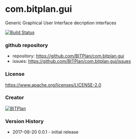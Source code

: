 # com.bitplan.gui
Generic Graphical User Interface decription interfaces

[![Build Status](https://travis-ci.org/BITPlan/com.bitplan.gui.svg?branch=master)](https://travis-ci.org/BITPlan/com.bitplan.gui)
### github repository
* repository: https://github.com/BITPlan/com.bitplan.gui
* issues: https://github.com/BITPlan/com.bitplan.gui/issues

### License
https://www.apache.org/licenses/LICENSE-2.0

### Creator 
[![BITPlan](http://wiki.bitplan.com/images/wiki/thumb/8/87/BITPlanLogo2012.svg/200px-BITPlanLogo2012.svg.png)](http://web.bitplan.com)

### Version History
* 2017-08-20 0.0.1 - initial release

